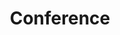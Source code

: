 ---
title: Conference
menu:
    sidebar:
        name: Conference
        identifier: conference
        weight: 10
---